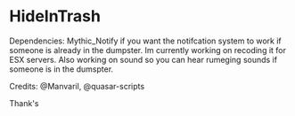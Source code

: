 # HideInTrash

Dependencies:
Mythic_Notify if you want the notifcation system to work if someone is already in the dumpster. Im currently working on recoding it for ESX servers. Also working on sound so you can hear rumeging sounds if someone is in the dumspter.

Credits: @Manvaril, @quasar-scripts

Thank's
